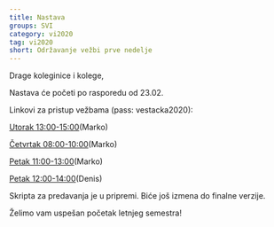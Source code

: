 ```yaml
---
title: Nastava
groups: SVI
category: vi2020
tag: vi2020
short: Održavanje vežbi prve nedelje
---
```

Drage koleginice i kolege,

Nastava će početi po rasporedu od 23.02.

Linkovi za pristup vežbama (pass: vestacka2020):

[Utorak 13:00-15:00](https://matf.webex.com/matf/j.php?MTID=m55c9492ee4b727facc09a0d70b8938dc)(Marko)

[Četvrtak 08:00-10:00](https://matf.webex.com/matf/j.php?MTID=m8f594fac9ef77f4c5f004f8980929f93)(Marko)

[Petak 11:00-13:00](https://matf.webex.com/matf/j.php?MTID=m30251907c67a3826041c5d64f0330b5a)(Marko)

[Petak 12:00-14:00](https://matf.webex.com/matf/j.php?MTID=m628bcfbe7d5f3cf9b6e5db919afddbeb)(Denis)

Skripta za predavanja je u pripremi. Biće još izmena do finalne verzije.

Želimo vam uspešan početak letnjeg semestra!
